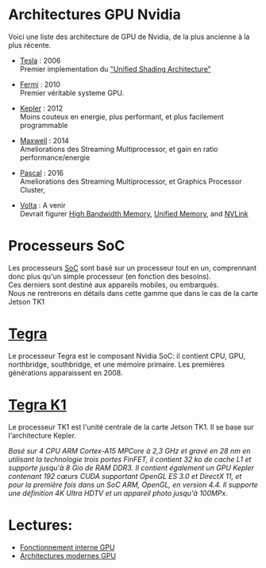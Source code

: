 # Architectures GPU Nvidia
Voici une liste des architecture de GPU de Nvidia, de la plus ancienne à la plus récente.

* [Tesla](https://en.wikipedia.org/wiki/Tesla_(microarchitecture)) : 2006  
Premier implementation du ["Unified Shading Architecture"](https://en.wikipedia.org/wiki/Unified_shader_model)

* [Fermi](https://en.wikipedia.org/wiki/Fermi_(microarchitecture))  : 2010  
Premier véritable systeme GPU.

* [Kepler](https://en.wikipedia.org/wiki/Kepler_(microarchitecture))  : 2012  
Moins couteux en energie, plus performant, et plus facilement programmable

* [Maxwell](https://en.wikipedia.org/wiki/Maxwell_(microarchitecture)) : 2014  
Ameliorations des Streaming Multiprocessor, et gain en ratio performance/energie

* [Pascal](https://fr.wikipedia.org/wiki/Pascal_(architecture_de_carte_graphique)) : 2016  
Ameliorations des Streaming Multiprocessor, et Graphics Processor Cluster, 

* [Volta](https://fr.wikipedia.org/wiki/Volta_(architecture))  : A venir  
Devrait figurer [High Bandwidth Memory](https://en.wikipedia.org/wiki/High_Bandwidth_Memory), [Unified Memory](https://en.wikipedia.org/wiki/Graphics_processing_unit#Integrated_graphics), and [NVLink](https://en.wikipedia.org/wiki/NVLink)

# Processeurs SoC
Les processeurs [SoC](https://fr.wikipedia.org/wiki/Syst%C3%A8me_sur_une_puce) sont basé sur un processeur tout en un, comprennant donc plus qu'un simple processeur (en fonction des besoins).  
Ces derniers sont destiné aux appareils mobiles, ou embarqués.  
Nous ne rentrerons en détails dans cette gamme que dans le cas de la carte Jetson TK1

# [Tegra](https://fr.wikipedia.org/wiki/Tegra)
Le processeur Tegra est le composant Nvidia SoC: il contient CPU, GPU, northbridge, southbridge, et une mémoire primaire.  Les premières générations apparaissent en 2008.

# [Tegra K1](https://fr.wikipedia.org/wiki/Tegra#Tegra_K1)
Le processeur TK1 est l'unité centrale de la carte Jetson TK1. 
Il se base sur l'architecture Kepler. 

_Basé sur 4 CPU ARM Cortex-A15 MPCore à 2,3 GHz et gravé en 28 nm en utilisant la technologie trois portes FinFET, il contient 32 ko de cache L1 et supporte jusqu'à 8 Gio de RAM DDR3. Il contient également un GPU Kepler contenant 192 cœurs CUDA supportant OpenGL ES 3.0 et DirectX 11, et pour la première fois dans un SoC ARM, OpenGL, en version 4.4. Il supporte une définition 4K Ultra HDTV et un appareil photo jusqu'à 100MPx._  



# Lectures:  
* [Fonctionnement interne GPU](http://courses.cs.washington.edu/courses/cse471/13sp/lectures/GPUsStudents.pdf)  
* [Architectures modernes GPU](ftp://download.nvidia.com/developer/cuda/seminar/TDCI_Arch.pdf)